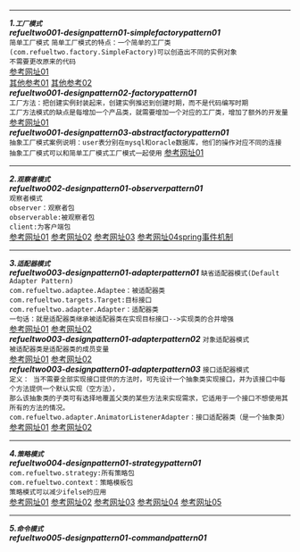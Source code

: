 ****
**_1.`工厂模式`_**  
**_refueltwo001-designpattern01-simplefactorypattern01_**  
`简单工厂模式` 
`简单工厂模式的特点：一个简单的工厂类(com.refueltwo.factory.SimpleFactory)可以创造出不同的实例对象`  
`不需要更改原来的代码`   
[参考网址01](https://blog.csdn.net/u012156116/article/details/80857255)  
[其他参考01](https://segmentfault.com/a/1190000016014855)
[其他参考02](http://c.biancheng.net/view/1348.html)  
**_refueltwo001-designpattern02-factorypattern01_**   
`工厂方法：把创建实例封装起来，创建实例推迟到创建时期，而不是代码编写时期`  
`工厂方法模式的缺点是每增加一个产品类，就需要增加一个对应的工厂类，增加了额外的开发量`  
[参考网址01](https://blog.csdn.net/u012156116/article/details/80857255)  
**_refueltwo001-designpattern03-abstractfactorypattern01_**  
`抽象工厂模式案例说明：user表分别在mysql和oracle数据库，他们的操作对应不同的连接`   
`抽象工厂模式可以和简单工厂模式工厂模式一起使用` 
[参考网址01](https://blog.csdn.net/u012156116/article/details/80857255)  
****  
**_2.`观察者模式`_**     
**_refueltwo002-designpattern01-observerpattern01_**  
`观察者模式`   
`observer：观察者包`   
`observerable:被观察者包`  
`client:为客户端包`  
[参考网址01](https://blog.csdn.net/ma598214297/article/details/80557821)
[参考网址02](https://blog.csdn.net/qq_32175491/article/details/79548644)
[参考网址03](https://www.cnblogs.com/luohanguo/p/7825656.html)
[参考网址04spring事件机制](https://blog.csdn.net/weixin_39035120/article/details/86225377)
****
**_3.`适配器模式`_**  
**_refueltwo003-designpattern01-adapterpattern01_**
`缺省适配器模式(Default Adapter Pattern)`  
`com.refueltwo.adaptee.Adaptee：被适配器类`  
`com.refueltwo.targets.Target:目标接口`  
`com.refueltwo.adapter.Adapter：适配器类`  
`一句话：就是适配器类继承被适配器类在实现目标接口-->实现类的合并增强`  
[参考网址01](https://blog.csdn.net/wwwdc1012/article/details/82780560)
[参考网址02](https://www.cnblogs.com/zhaoxinshanwei/p/8867521.html)  
**_refueltwo003-designpattern01-adapterpattern02_**
`对象适配器模式`  
`被适配器类是适配器类的成员变量`  
[参考网址01](https://blog.csdn.net/wwwdc1012/article/details/82780560)
[参考网址02](https://www.cnblogs.com/zhaoxinshanwei/p/8867521.html)  
**_refueltwo003-designpattern01-adapterpattern03_**
`接口适配器模式`  
`定义： 当不需要全部实现接口提供的方法时，可先设计一个抽象类实现接口，并为该接口中每个方法提供一个默认实现（空方法），`  
`那么该抽象类的子类可有选择地覆盖父类的某些方法来实现需求，它适用于一个接口不想使用其所有的方法的情况。`  
`com.refueltwo.adapter.AnimatorListenerAdapter：接口适配器类（是一个抽象类）`  
[参考网址01](https://blog.csdn.net/wwwdc1012/article/details/82780560)
[参考网址02](https://www.cnblogs.com/zhaoxinshanwei/p/8867521.html) 
****
**_4.`策略模式`_**  
**_refueltwo004-designpattern01-strategypattern01_**  
`com.refueltwo.strategy:所有策略包`  
`com.refueltwo.context：策略模板包`  
`策略模式可以减少ifelse的应用`  
[参考网址01](https://www.runoob.com/design-pattern/strategy-pattern.html)
[参考网址02](https://blog.csdn.net/m0_37602117/article/details/101756303)
[参考网址03](https://blog.csdn.net/zhi_fu/article/details/77688289)
[参考网址04](https://blog.csdn.net/weixin_42669205/article/details/88561734)
[参考网址05](https://www.cnblogs.com/cxyyh/p/10828994.html)  
****
**_5.`命令模式`_**  
**_refueltwo005-designpattern01-commandpattern01_**  
